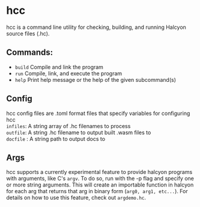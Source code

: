 # hcc
hcc is a command line utility for checking, building, and running Halcyon source files (.hc). 

## Commands:  
*  `build`  Compile and link the program
*  `run`    Compile, link, and execute the program
*  `help`   Print help message or the help of the given subcommand(s)

## Config
hcc config files are .toml format files that specify variables for configuring hcc  
`infiles`: A string array of .hc filenames to process  
`outfile`: A string .hc filename to output built .wasm files to  
`docfile` : A string path to output docs to

## Args
hcc supports a currently experimental feature to provide halcyon programs with arguments, like C's `argv`. 
To do so, run with the -p flag and specify one or more string arguments.
This will create an importable function in halcyon for each arg that returns that arg in binary form (`arg0, arg1, etc...`). 
For details on how to use this feature, check out `argdemo.hc`.
